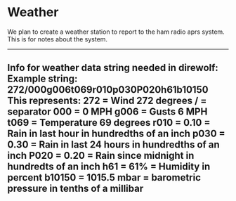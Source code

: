 # Weather

We plan to create a weather station to report to the ham radio aprs system. 
This is for notes about the system.

---------------------------------------------------------
Info for weather data string needed in direwolf:
  Example string:  272/000g006t069r010p030P020h61b10150
This represents:
  272  = Wind 272 degrees
  /    = separator
  000  = 0 MPH
  g006 = Gusts 6 MPH
  t069 = Temperature 69 degrees
  r010 = 0.10 = Rain in last hour in hundredths of an inch
  p030 = 0.30 = Rain in last 24 hours in hundredths of an inch
  P020 = 0.20 = Rain since midnight in hundredts of an inch
  h61  = 61% = Humidity in percent
  b10150 = 1015.5 mbar = barometric pressure in tenths of a millibar
-----------------------------------------------------------
